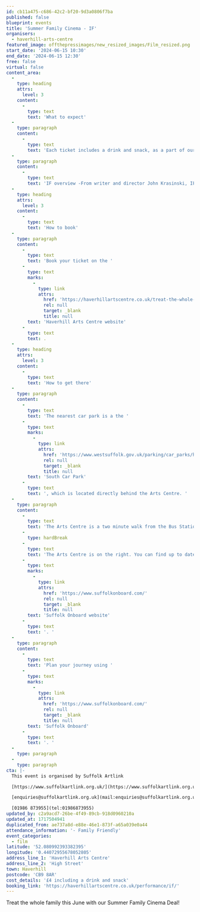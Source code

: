 ```yaml
---
id: cb11a475-c686-42c2-bf20-9d3a0806f7ba
published: false
blueprint: events
title: 'Summer Family Cinema - IF'
organisers:
  - haverhill-arts-centre
featured_image: offthepressimages/new_resized_images/Film_resized.png
start_date: '2024-06-15 10:30'
end_date: '2024-06-15 12:30'
free: false
virtual: false
content_area:
  -
    type: heading
    attrs:
      level: 3
    content:
      -
        type: text
        text: 'What to expect'
  -
    type: paragraph
    content:
      -
        type: text
        text: 'Each ticket includes a drink and snack, as a part of our summer family film deal.'
  -
    type: paragraph
    content:
      -
        type: text
        text: 'IF overview -From writer and director John Krasinski, IF is about a girl who discovers that she can see everyone’s imaginary friends — and what she does with that superpower — as she embarks on a magical adventure to reconnect forgotten IFs with their kids. IF stars Ryan Reynolds, John Krasinski, Cailey Fleming, Fiona Shaw, and the voices of Phoebe Waller-Bridge, Louis Gossett Jr. and Steve Carell alongside many more as the wonderfully unique characters that reflect the incredible power of a child’s imagination. Rating - U'
  -
    type: heading
    attrs:
      level: 3
    content:
      -
        type: text
        text: 'How to book'
  -
    type: paragraph
    content:
      -
        type: text
        text: 'Book your ticket on the '
      -
        type: text
        marks:
          -
            type: link
            attrs:
              href: 'https://haverhillartscentre.co.uk/treat-the-whole-family-this-june-with-our-summer-family-cinema-deal/'
              rel: null
              target: _blank
              title: null
        text: 'Haverhill Arts Centre website'
      -
        type: text
        text: .
  -
    type: heading
    attrs:
      level: 3
    content:
      -
        type: text
        text: 'How to get there'
  -
    type: paragraph
    content:
      -
        type: text
        text: 'The nearest car park is a the '
      -
        type: text
        marks:
          -
            type: link
            attrs:
              href: 'https://www.westsuffolk.gov.uk/parking/car_parks/haverhill-car-parks.cfm'
              rel: null
              target: _blank
              title: null
        text: 'South Car Park'
      -
        type: text
        text: ', which is located directly behind the Arts Centre. '
  -
    type: paragraph
    content:
      -
        type: text
        text: 'The Arts Centre is a two minute walk from the Bus Station on Jubilee Walk. Head for the High Street and turn left.'
      -
        type: hardBreak
      -
        type: text
        text: 'The Arts Centre is on the right. You can find up to date bus times on the '
      -
        type: text
        marks:
          -
            type: link
            attrs:
              href: 'https://www.suffolkonboard.com/'
              rel: null
              target: _blank
              title: null
        text: 'Suffolk Onboard website'
      -
        type: text
        text: '. '
  -
    type: paragraph
    content:
      -
        type: text
        text: 'Plan your journey using '
      -
        type: text
        marks:
          -
            type: link
            attrs:
              href: 'https://www.suffolkonboard.com/'
              rel: null
              target: _blank
              title: null
        text: 'Suffolk Onboard'
      -
        type: text
        text: '. '
  -
    type: paragraph
  -
    type: paragraph
cta: |-
  This event is organised by Suffolk Artlink

  [https://www.suffolkartlink.org.uk/](https://www.suffolkartlink.org.uk/) 

  [enquiries@suffolkartlink.org.uk](mail:enquiries@suffolkartlink.org.uk)

  [01986 873955](tel:01986873955)
updated_by: c2a9acd7-26be-4f49-89cb-918d0960210a
updated_at: 1717504941
duplicated_from: ae737a8d-e88e-46e1-873f-a65a039e0a44
attendance_information: '- Family Friendly'
event_categories:
  - film
latitude: '52.080992393382395'
longitude: '0.44072955678052805'
address_line_1: 'Haverhill Arts Centre'
address_line_2: 'High Street'
town: Haverhill
postcode: 'CB9 8AR'
cost_details: '£4 including a drink and snack'
booking_link: 'https://haverhillartscentre.co.uk/performance/if/'
---
```

Treat the whole family this June with our Summer Family Cinema Deal!